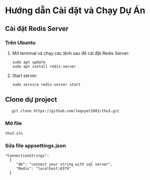 # Hướng dẫn Cài đặt và Chạy Dự Án

## Cài đặt Redis Server

### Trên Ubuntu

1. Mở terminal và chạy các lệnh sau để cài đặt Redis Server:
   ```
   sudo apt update
   sudo apt install redis-server
   ```
2. Start server:
   ```
   sudo service redis-server start
   ```

## Clone dự project 
 ```
    git clone https://github.com/lequyet2001/thu3.git
 ```

### Mở file 
  ```
  thu3.sln
  ```
### Sửa file appsettings.json

  ```
  "ConnectionStrings": 
    {
       "db": "connect your string with sql server",
       "Redis": "localhost:6379"
    }
  ```

